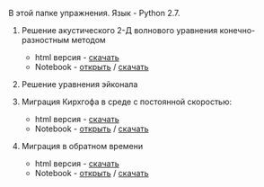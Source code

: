 В этой папке упражнения.
Язык - Python 2.7.

1. Решение акустического 2-Д волнового уравнения конечно-разностным методом
    - html версия - [скачать](https://github.com/antongrin/intro-imaging-msu/raw/master/exercises/ex_01-html_acoustic_fd2d.rar)
    - Notebook - [открыть](ex_01-NB_AcFD2D.ipynb) / [скачать](https://github.com/antongrin/intro-imaging-msu/raw/master/exercises/ex_01-NB_AcFD2D.ipynb)
2. Решение уравнения эйконала
3. Миграция Кирхгофа в среде с постоянной скоростью:
    - html версия - [скачать](https://github.com/antongrin/intro-imaging-msu/raw/master/exercises/ex_03-html_Kirchhoff_migration.rar)
    - Notebook - [открыть](ex_03-NB_Kirchhoff_Mig_v5_for_students.ipynb) / [скачать](https://github.com/antongrin/intro-imaging-msu/raw/master/exercises/ex_03-NB_Kirchhoff_Mig_v5_for_students.ipynb)

4. Миграция в обратном времени
	- html версия - [скачать](https://github.com/antongrin/intro-imaging-msu/raw/master/exercises/ex_04-html_RTM.rar)
    - Notebook - [открыть](ex_04-NB_RTM_for_students.ipynb) / [скачать](https://github.com/antongrin/intro-imaging-msu/raw/master/exercises/ex_04-NB_RTM_for_students.ipynb)